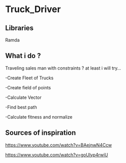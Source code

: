 # Truck_Driver

## Libraries
Ramda

## What i do ?
Traveling sales man with constraints ? at least i will try…

-Create Fleet of Trucks

-Create field of points

-Calculate Vector

-Find best path

-Calculate fitness and normalize



## Sources of inspiration
  https://www.youtube.com/watch?v=BAejnwN4Ccw
  
  https://www.youtube.com/watch?v=goUlyp4rwiU
  
